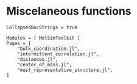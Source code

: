 # Miscelaneous functions

```@meta
CollapsedDocStrings = true
```

```@autodocs
Modules = [ MolSimToolkit ]
Pages = [ 
    "bulk_coordination.jl",
    "intermittent_correlation.jl",
    "distances.jl", 
    "center_of_mass.jl",
    "most_representative_structure.jl",
]
```


